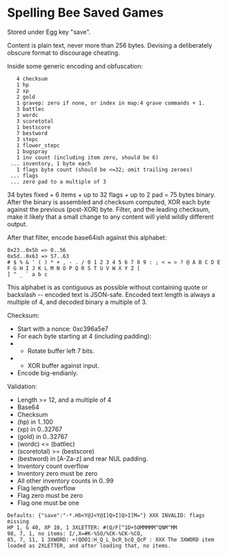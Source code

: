 # Spelling Bee Saved Games

Stored under Egg key "save".

Content is plain text, never more than 256 bytes.
Devising a deliberately obscure format to discourage cheating.

Inside some generic encoding and obfuscation:
```
   4 checksum
   1 hp
   2 xp
   2 gold
   1 gravep: zero if none, or index in map:4 grave commands + 1.
   3 battlec
   3 wordc
   3 scoretotal
   1 bestscore
   7 bestword
   3 stepc
   1 flower_stepc
   1 bugspray
   1 inv count (including item zero, should be 6)
 ... inventory, 1 byte each
   1 flags byte count (should be <=32; omit trailing zeroes)
 ... flags
 ... zero pad to a multiple of 3
```
34 bytes fixed + 6 items + up to 32 flags + up to 2 pad = 75 bytes binary.
After the binary is assembled and checksum computed, XOR each byte against the previous (post-XOR) byte.
Filter, and the leading checksum, make it likely that a small change to any content will yield wildly different output.

After that filter, encode base64ish against this alphabet:
```
0x23..0x5b => 0..56
0x5d..0x63 => 57..63
# $ % & ' ( ) * + , - . / 0 1 2 3 4 5 6 7 8 9 : ; < = > ? @ A B C D E F G H I J K L M N O P Q R S T U V W X Y Z [
] ^ _ ` a b c
```
This alphabet is as contiguous as possible without containing quote or backslash -- encoded text is JSON-safe.
Encoded text length is always a multiple of 4, and decoded binary a multiple of 3.

Checksum:
 - Start with a nonce: 0xc396a5e7
 - For each byte starting at 4 (including padding):
 - - Rotate buffer left 7 bits.
 - - XOR buffer against input.
 - Encode big-endianly.
 
Validation:
 - Length >= 12, and a multiple of 4
 - Base64
 - Checksum
 - (hp) in 1..100
 - (xp) in 0..32767
 - (gold) in 0..32767
 - (wordc) <= (battlec)
 - (scoretotal) >= (bestscore)
 - (bestword) in [A-Za-z] and rear NUL padding.
 - Inventory count overflow
 - Inventory zero must be zero
 - All other inventory counts in 0..99
 - Flag length overflow
 - Flag zero must be zero
 - Flag one must be one
 
```
Defaults: {"save":"-*.Hb<Y@J<Y@I]Q>I]Q>I]M="} XXX INVALID: flags missing
HP 1, G 40, XP 10, 1 3XLETTER: #(Q/F[^1D+5OMMMMM^QNM^MM
98, 7, 1, no items: I/,X=#K-%SO/%CK-%CK-%CO,
85, 7, 11, 1 3XWORD: +(QOO1:H_Q_L_bcR_bcQ_QcP : XXX The 3XWORD item loaded as 2XLETTER, and after loading that, no items.
```
